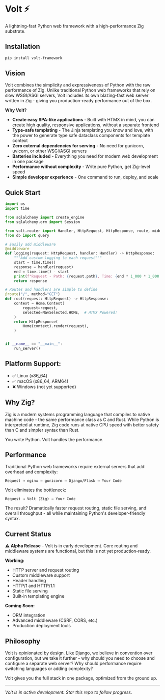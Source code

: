 # Volt ⚡

A lightning-fast Python web framework with a high-performance Zig substrate.

## Installation
```bash
pip install volt-framework
```

## Vision

Volt combines the simplicity and expressiveness of Python with the raw performance of Zig. Unlike traditional Python web frameworks that rely on slow WSGI/ASGI servers, Volt includes its own blazing-fast web server written in Zig - giving you production-ready performance out of the box.

**Why Volt?**
- **Create easy SPA-like applications** - Built with HTMX in mind, you can create high quality, responsive applications, without a separate frontend
- **Type-safe templating** - The Jinja templating you know and love, with the power to generate type safe dataclass components for template context
- **Zero external dependencies for serving** - No need for gunicorn, uvicorn, or other WSGI/ASGI servers
- **Batteries included** - Everything you need for modern web development in one package
- **Performance without complexity** - Write pure Python, get Zig-level speed
- **Simple developer experience** - One command to run, deploy, and scale

## Quick Start

```python
import os
import time

from sqlalchemy import create_engine
from sqlalchemy.orm import Session

from volt.router import Handler, HttpRequest, HttpResponse, route, middleware, run_server
from db import query

# Easily add middleware
@middleware
def logging(request: HttpRequest, handler: Handler) -> HttpResponse:
    """Add custom logging to each request"""
    start = time.time()
    response = handler(request)
    end = time.time() - start
    print(f"Request - Path: {request.path}, Time: {end * 1_000 * 1_000 }μs")
    return response

# Routes and handlers are simple to define
@route("/", method="GET")
def root(request: HttpRequest) -> HttpResponse:
    context = Home.Context(
        request=request,
        selected=NavSelected.HOME,  # HTMX Powered!
    )
    return HttpResponse(
        Home(context).render(request),
    )


if __name__ == "__main__":
    run_server()
```

## Platform Support:
- ✅ Linux (x86_64)
- ✅ macOS (x86_64, ARM64)
- ❌ Windows (not yet supported)

## Why Zig?

Zig is a modern systems programming language that compiles to native machine code - the same performance class as C and Rust. While Python is interpreted at runtime, Zig code runs at native CPU speed with better safety than C and simpler syntax than Rust.

You write Python. Volt handles the performance.

## Performance

Traditional Python web frameworks require external servers that add overhead and complexity:
```
Request → nginx → gunicorn → Django/Flask → Your Code
```

Volt eliminates the bottleneck:
```
Request → Volt (Zig) → Your Code
```

The result? Dramatically faster request routing, static file serving, and overall throughput - all while maintaining Python's developer-friendly syntax.

## Current Status

⚠️ **Alpha Release** - Volt is in early development. Core routing and middleware systems are functional, but this is not yet production-ready.

**Working:**
- HTTP server and request routing
- Custom middleware support
- Header handling
- HTTP/1 and HTTP/1.1
- Static file serving
- Built-in templating engine

**Coming Soon:**
- ORM integration
- Advanced middleware (CSRF, CORS, etc.)
- Production deployment tools

## Philosophy

Volt is opinionated by design. Like Django, we believe in convention over configuration, but we take it further - why should you need to choose and configure a separate web server? Why should performance require switching languages or adding complexity?

Volt gives you the full stack in one package, optimized from the ground up.

---

*Volt is in active development. Star this repo to follow progress.*
